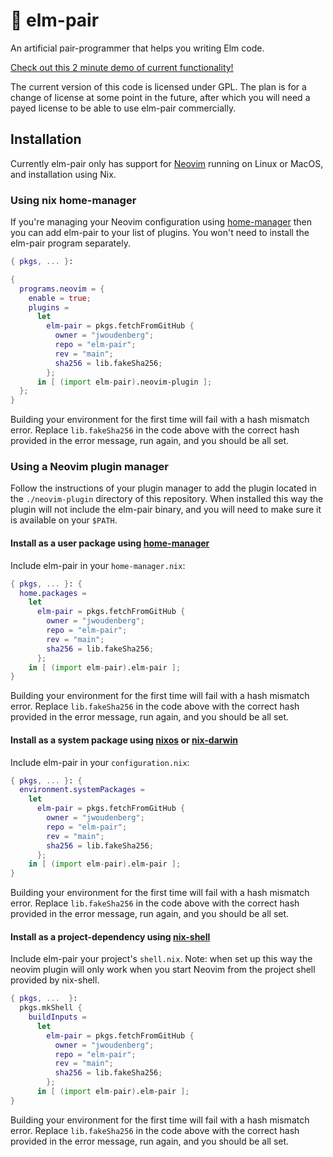 # 🍐 elm-pair

An artificial pair-programmer that helps you writing Elm code.

[Check out this 2 minute demo of current functionality!][demo]

The current version of this code is licensed under GPL. The plan is for a change of license at some point in the future, after which you will need a payed license to be able to use elm-pair commercially.

## Installation

Currently elm-pair only has support for [Neovim][] running on Linux or MacOS, and installation using Nix.

### Using nix home-manager

If you're managing your Neovim configuration using [home-manager][] then you can add elm-pair to your list of plugins. You won't need to install the elm-pair program separately.

```nix
{ pkgs, ... }:

{
  programs.neovim = {
    enable = true;
    plugins =
      let
        elm-pair = pkgs.fetchFromGitHub {
          owner = "jwoudenberg";
          repo = "elm-pair";
          rev = "main";
          sha256 = lib.fakeSha256;
        };
      in [ (import elm-pair).neovim-plugin ];
  };
}
```

Building your environment for the first time will fail with a hash mismatch error. Replace `lib.fakeSha256` in the code above with the correct hash provided in the error message, run again, and you should be all set.

### Using a Neovim plugin manager

Follow the instructions of your plugin manager to add the plugin located in the `./neovim-plugin` directory of this repository. When installed this way the plugin will not include the elm-pair binary, and you will need to make sure it is available on your `$PATH`.

#### Install as a user package using [home-manager][]

Include elm-pair in your `home-manager.nix`:

```nix
{ pkgs, ... }: {
  home.packages =
    let
      elm-pair = pkgs.fetchFromGitHub {
        owner = "jwoudenberg";
        repo = "elm-pair";
        rev = "main";
        sha256 = lib.fakeSha256;
      };
    in [ (import elm-pair).elm-pair ];
}
```

Building your environment for the first time will fail with a hash mismatch error. Replace `lib.fakeSha256` in the code above with the correct hash provided in the error message, run again, and you should be all set.

#### Install as a system package using [nixos][] or [nix-darwin][]

Include elm-pair in your `configuration.nix`:

```nix
{ pkgs, ... }: {
  environment.systemPackages =
    let
      elm-pair = pkgs.fetchFromGitHub {
        owner = "jwoudenberg";
        repo = "elm-pair";
        rev = "main";
        sha256 = lib.fakeSha256;
      };
    in [ (import elm-pair).elm-pair ];
}
```

Building your environment for the first time will fail with a hash mismatch error. Replace `lib.fakeSha256` in the code above with the correct hash provided in the error message, run again, and you should be all set.

#### Install as a project-dependency using [nix-shell][]

Include elm-pair your project's `shell.nix`. Note: when set up this way the neovim plugin will only work when you start Neovim from the project shell provided by nix-shell.

```nix
{ pkgs, ...  }:
  pkgs.mkShell {
    buildInputs =
      let
        elm-pair = pkgs.fetchFromGitHub {
          owner = "jwoudenberg";
          repo = "elm-pair";
          rev = "main";
          sha256 = lib.fakeSha256;
        };
      in [ (import elm-pair).elm-pair ];
}
```

Building your environment for the first time will fail with a hash mismatch error. Replace `lib.fakeSha256` in the code above with the correct hash provided in the error message, run again, and you should be all set.

[demo]: https://vimeo.com/662666351
[home-manager]: https://github.com/nix-community/home-manager
[neovim]: https://neovim.io/
[nix-darwin]: https://github.com/LnL7/nix-darwin
[nix-shell]: https://nix.dev/tutorials/ad-hoc-developer-environments
[nixos]: https://nixos.org/
